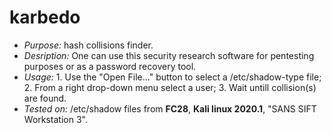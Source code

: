 # karbedo
* _Purpose:_ hash collisions finder.
* _Desription:_ One can use this security research software for pentesting purposes or as a password recovery tool.
* _Usage:_ 1. Use the "Open File..." button to select a /etc/shadow-type file; 2. From a right drop-down menu select a user; 3. Wait untill collision(s) are found.
* _Tested on:_ /etc/shadow files from **FC28**, **Kali linux 2020.1**, "SANS SIFT Workstation 3".
